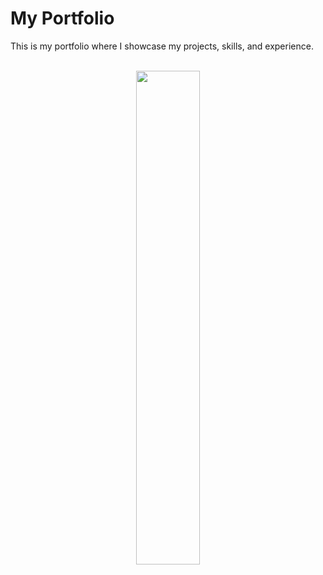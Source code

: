 # My Portfolio

This is my portfolio where I showcase my projects, skills, and experience.

<div align="center">
  <a href="https://wiktorcholewa.dev/">
    <br>
    <img src="https://i.ibb.co/k0v69J1/po.png" width="45%" alt=""  />
  </a>
</div>
